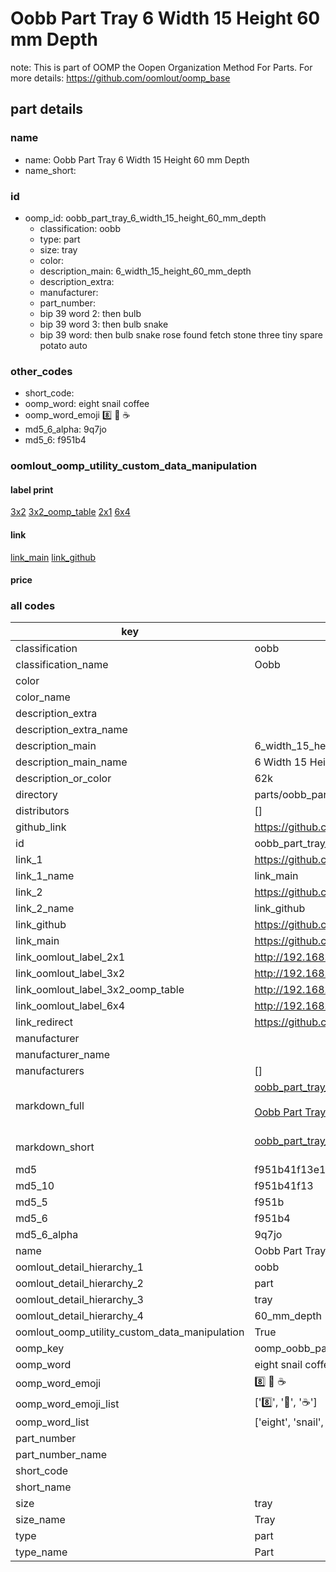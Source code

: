 # Oobb Part Tray 6 Width 15 Height 60 mm Depth  

note: This is part of OOMP the Oopen Organization Method For Parts. For more details: https://github.com/oomlout/oomp_base

##  part details
  







### name
* name: Oobb Part Tray 6 Width 15 Height 60 mm Depth
* name_short: 
### id
* oomp_id: oobb_part_tray_6_width_15_height_60_mm_depth
  * classification: oobb
  * type: part
  * size: tray
  * color: 
  * description_main: 6_width_15_height_60_mm_depth
  * description_extra: 
  * manufacturer: 
  * part_number: 
  * bip 39 word 2: then bulb
  * bip 39 word 3: then bulb snake
  * bip 39 word: then bulb snake rose found fetch stone three tiny spare potato auto

### other_codes
* short_code: 
* oomp_word: eight snail coffee
* oomp_word_emoji :eight: :snail: :coffee:
* md5_6_alpha: 9q7jo
* md5_6: f951b4






### oomlout_oomp_utility_custom_data_manipulation
#### label print
[3x2](http://192.168.1.245:1112/?label=oomp%209q7jo)
[3x2_oomp_table](http://192.168.1.108:1112/?label=oomp%209q7jo)
[2x1](http://192.168.1.242:1112/?label=oomp%209q7jo)
[6x4](http://192.168.1.55:1112/?label=oomp%209q7jo)    

#### link

[link_main](https://github.com/oomlout/oomlout_oomp_version_1_messy/tree/main/parts/oobb_part_tray_6_width_15_height_60_mm_depth) [link_github](https://github.com/oomlout/oomlout_oomp_version_1_messy/tree/main/parts/oobb_part_tray_6_width_15_height_60_mm_depth)                             

#### price







### all codes 
| key | value |  
| --- | --- |  
| classification | oobb |  
| classification_name | Oobb |  
| color |  |  
| color_name |  |  
| description_extra |  |  
| description_extra_name |  |  
| description_main | 6_width_15_height_60_mm_depth |  
| description_main_name | 6 Width 15 Height 60 mm Depth |  
| description_or_color | 62k |  
| directory | parts/oobb_part_tray_6_width_15_height_60_mm_depth |  
| distributors | [] |  
| github_link | https://github.com/oomlout/oomlout_oomp_part_src/tree/main/parts/oobb_part_tray_6_width_15_height_60_mm_depth |  
| id | oobb_part_tray_6_width_15_height_60_mm_depth |  
| link_1 | https://github.com/oomlout/oomlout_oomp_version_1_messy/tree/main/parts/oobb_part_tray_6_width_15_height_60_mm_depth |  
| link_1_name | link_main |  
| link_2 | https://github.com/oomlout/oomlout_oomp_version_1_messy/tree/main/parts/oobb_part_tray_6_width_15_height_60_mm_depth |  
| link_2_name | link_github |  
| link_github | https://github.com/oomlout/oomlout_oomp_version_1_messy/tree/main/parts/oobb_part_tray_6_width_15_height_60_mm_depth |  
| link_main | https://github.com/oomlout/oomlout_oomp_version_1_messy/tree/main/parts/oobb_part_tray_6_width_15_height_60_mm_depth |  
| link_oomlout_label_2x1 | http://192.168.1.242:1112/?label=oomp%209q7jo |  
| link_oomlout_label_3x2 | http://192.168.1.245:1112/?label=oomp%209q7jo |  
| link_oomlout_label_3x2_oomp_table | http://192.168.1.108:1112/?label=oomp%209q7jo |  
| link_oomlout_label_6x4 | http://192.168.1.55:1112/?label=oomp%209q7jo |  
| link_redirect | https://github.com/oomlout/oomlout_oomp_version_1_messy/tree/main/parts/oobb_part_tray_6_width_15_height_60_mm_depth |  
| manufacturer |  |  
| manufacturer_name |  |  
| manufacturers | [] |  
| markdown_full | [oobb_part_tray_6_width_15_height_60_mm_depth](none)<br>[](none)<br>[Oobb Part Tray 6 Width 15 Height 60 Mm Depth](none)<br><br> |  
| markdown_short | [oobb_part_tray_6_width_15_height_60_mm_depth](none)<br><br> |  
| md5 | f951b41f13e11ac9552e1bc19a477f01 |  
| md5_10 | f951b41f13 |  
| md5_5 | f951b |  
| md5_6 | f951b4 |  
| md5_6_alpha | 9q7jo |  
| name | Oobb Part Tray 6 Width 15 Height 60 mm Depth |  
| oomlout_detail_hierarchy_1 | oobb |  
| oomlout_detail_hierarchy_2 | part |  
| oomlout_detail_hierarchy_3 | tray |  
| oomlout_detail_hierarchy_4 | 60_mm_depth |  
| oomlout_oomp_utility_custom_data_manipulation | True |  
| oomp_key | oomp_oobb_part_tray_6_width_15_height_60_mm_depth |  
| oomp_word | eight snail coffee |  
| oomp_word_emoji | :eight: :snail: :coffee: |  
| oomp_word_emoji_list | [':eight:', ':snail:', ':coffee:'] |  
| oomp_word_list | ['eight', 'snail', 'coffee'] |  
| part_number |  |  
| part_number_name |  |  
| short_code |  |  
| short_name |  |  
| size | tray |  
| size_name | Tray |  
| type | part |  
| type_name | Part |  
